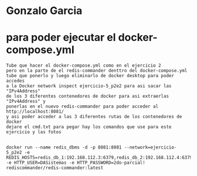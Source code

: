 # Gonzalo Garcia

# para poder ejecutar el docker-compose.yml

    Tube que hacer el docker-compose.yml como en el ejercicio 2 
    pero en la parte de el redis-commander denttro del docker-compose.yml
    tube que ponerlo y luego eliminarlo de docker desktop para poder accedes 
    a la Docker network inspect ejercicio-5_p2e2 para asi sacar las "IPv4Address"
    de los 3 diferentes contenedores de docker para asi extraerlas "IPv4Address" y 
    ponerlas en el nuevo redis-commander para poder acceder al http://localhost:8081/
    y asi poder acceder a las 3 diferentes rutas de los contenedores de docker
    dejare el cmd.txt para pegar hay los comandos que use para este ejercicio y las fotos


    docker run --name redis_dbms -d -p 8081:8081 --network=ejercicio-5_p2e2 -e REDIS_HOSTS=redis_db_1:192.168.112.3:6379,redis_db_2:192.168.112.4:6379,redis_db_3:192.168.112.2:6379 -e HTTP_USER=DASistemas -e HTTP_PASSWORD=2do-parcial! rediscommander/redis-commander:latest
